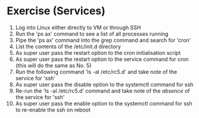 # Exercise \(Services\)

1. Log into Linux either directly to VM or through SSH
2. Run the 'ps ax' command to see a list of all processes running
3. Pipe the 'ps ax' command into the grep command and search for 'cron'
4. List the contents of the /etc/init.d directory
5. As super user pass the restart option to the cron initialisation script
6. As super user pass the restart option to the service command for cron \(this will do the same as No. 5\)
7. Run the following command 'ls -al /etc/rc5.d' and take note of the service for 'ssh'
8. As super user pass the disable option to the systemctl command for ssh
9. Re-run the 'ls -al /etc/rc5.d' command and take note of the _absence_ of the service for 'ssh'
10. As super user pass the enable option to the systemctl command for ssh to re-enable the ssh on reboot



